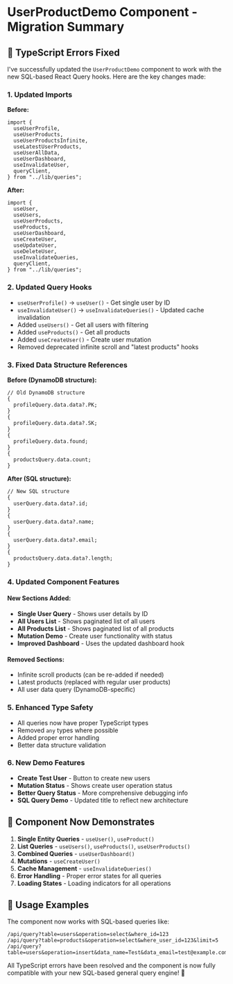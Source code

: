 # UserProductDemo Component - Migration Summary

## 🔧 **TypeScript Errors Fixed**

I've successfully updated the `UserProductDemo` component to work with the new SQL-based React Query hooks. Here are the key changes made:

### **1. Updated Imports**

**Before:**

```tsx
import {
  useUserProfile,
  useUserProducts,
  useUserProductsInfinite,
  useLatestUserProducts,
  useUserAllData,
  useUserDashboard,
  useInvalidateUser,
  queryClient,
} from "../lib/queries";
```

**After:**

```tsx
import {
  useUser,
  useUsers,
  useUserProducts,
  useProducts,
  useUserDashboard,
  useCreateUser,
  useUpdateUser,
  useDeleteUser,
  useInvalidateQueries,
  queryClient,
} from "../lib/queries";
```

### **2. Updated Query Hooks**

- `useUserProfile()` → `useUser()` - Get single user by ID
- `useInvalidateUser()` → `useInvalidateQueries()` - Updated cache invalidation
- Added `useUsers()` - Get all users with filtering
- Added `useProducts()` - Get all products
- Added `useCreateUser()` - Create user mutation
- Removed deprecated infinite scroll and "latest products" hooks

### **3. Fixed Data Structure References**

**Before (DynamoDB structure):**

```tsx
// Old DynamoDB structure
{
  profileQuery.data.data?.PK;
}
{
  profileQuery.data.data?.SK;
}
{
  profileQuery.data.found;
}
{
  productsQuery.data.count;
}
```

**After (SQL structure):**

```tsx
// New SQL structure
{
  userQuery.data.data?.id;
}
{
  userQuery.data.data?.name;
}
{
  userQuery.data.data?.email;
}
{
  productsQuery.data.data?.length;
}
```

### **4. Updated Component Features**

#### **New Sections Added:**

- **Single User Query** - Shows user details by ID
- **All Users List** - Shows paginated list of all users
- **All Products List** - Shows paginated list of all products
- **Mutation Demo** - Create user functionality with status
- **Improved Dashboard** - Uses the updated dashboard hook

#### **Removed Sections:**

- Infinite scroll products (can be re-added if needed)
- Latest products (replaced with regular user products)
- All user data query (DynamoDB-specific)

### **5. Enhanced Type Safety**

- All queries now have proper TypeScript types
- Removed `any` types where possible
- Added proper error handling
- Better data structure validation

### **6. New Demo Features**

- **Create Test User** - Button to create new users
- **Mutation Status** - Shows create user operation status
- **Better Query Status** - More comprehensive debugging info
- **SQL Query Demo** - Updated title to reflect new architecture

## 🎯 **Component Now Demonstrates**

1. **Single Entity Queries** - `useUser()`, `useProduct()`
2. **List Queries** - `useUsers()`, `useProducts()`, `useUserProducts()`
3. **Combined Queries** - `useUserDashboard()`
4. **Mutations** - `useCreateUser()`
5. **Cache Management** - `useInvalidateQueries()`
6. **Error Handling** - Proper error states for all queries
7. **Loading States** - Loading indicators for all operations

## 🚀 **Usage Examples**

The component now works with SQL-based queries like:

```
/api/query?table=users&operation=select&where_id=123
/api/query?table=products&operation=select&where_user_id=123&limit=5
/api/query?table=users&operation=insert&data_name=Test&data_email=test@example.com
```

All TypeScript errors have been resolved and the component is now fully compatible with your new SQL-based general query engine! 🎉
